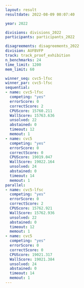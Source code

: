 ```yaml
---
layout: result
resultdate: 2022-08-09 00:07:40

year: 2022

divisions: divisions_2022
participants: participants_2022

disagreements: disagreements_2022
division: AUFBVFP
track: track_proof_exhibition
n_benchmarks: 24
time_limit: 1200
mem_limit: 60

winner_seq: cvc5-lfsc
winner_par: cvc5-lfsc
sequential:
- name: cvc5-lfsc
  competing: "yes"
  errorScore: 0
  correctScore: 2
  CPUScore: 15760.211
  WallScore: 15763.636
  unsolved: 22
  abstained: 0
  timeout: 12
  memout: 1
- name: cvc5
  competing: "yes"
  errorScore: 0
  correctScore: 0
  CPUScore: 19019.047
  WallScore: 19022.164
  unsolved: 24
  abstained: 0
  timeout: 14
  memout: 1
parallel:
- name: cvc5-lfsc
  competing: "yes"
  errorScore: 0
  correctScore: 2
  CPUScore: 15762.921
  WallScore: 15762.936
  unsolved: 22
  abstained: 0
  timeout: 12
  memout: 1
- name: cvc5
  competing: "yes"
  errorScore: 0
  correctScore: 0
  CPUScore: 19021.317
  WallScore: 19021.384
  unsolved: 24
  abstained: 0
  timeout: 14
  memout: 1
---
```

